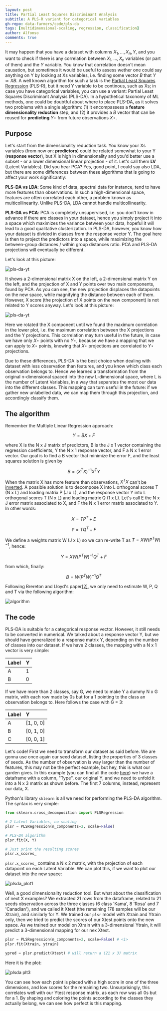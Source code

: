 ```yaml
---
layout: post
title: Partial Least Squares Discriminant Analysis
subtitle: A PLS-R variant for categorical variables
gh-repo: data-farmers/code/pls-da
tags: [multidimensional-scaling, regression, classification]
author: Alfonso
comments: true
---
```



It may happen that you have a dataset with columns $X_1, ..., X_n, Y$, and you want to check if there is any correlation between $X_1, ..., X_n$ variables (or part of them) and the $Y$ variable. You know that correlation doesn't mean causation, but sometimes it would be useful to assess wether one could say anything on Y by looking at Xs variables, i.e. finding some vector $B$ that $Y \simeq XB$. A well known algorithm for such a task is the [Partial Least Squares Regression](https://data-farmers.github.io/2019-06-12-partial-least-squares-regression) (PLS-R), but it need Y variable to be continous, such as Xs; in case you have categorical variables, you can use a variant: Partial Least Squares Discriminant Analysis (PLS-DA). In a hypothetical taxonomy of ML methods, one could be doubtful about where to place PLS-DA, as it solves two problems with a single algorithm: (1) it encompassess a **feature dimensionality reduction** step, and (2) it provides a $B$ vector that can be reused for **predicting** $Y\star$ from future observations $X\star$.

## Purpose

Let's start from the dimensionality reduction task. You know your Xs variables (from now on: **predictors**) could be related somewhat to your Y (**response vector**), but X is high in dimensionality and you'd better use a subset - or a lower dimensional linear projection - of it. Let's call them **LV** (Latent Variables). Did you hear PCA? Yes, good point, I could say also LDA, but there are some differences between these algorithms that is going to affect your work significantly:


**PLS-DA vs LDA**: Some kind of data, spectral data for instance, tend to have more features than observations. In such a high-dimensional space, features are often correlated each other, a problem known as multicollinearity. Unlike PLS-DA, LDA cannot handle multicollinearity.


**PLS-DA vs PCA**: PCA is completely unsupervised, i.e. you don't know in advance if there are classes in your dataset, hence you simply project it into a space which maximizes the variance between your data, hopeful it will lead to a good qualitative clusterization. In PLS-DA, however, you know how your dataset is divided in classes from the response vector Y. The goal here is then to project the predictors into a space, while maximizing the between-group distances / within group distances ratio. PCA and PLS-DA projections will eventually be different.

Let's look at this picture:

![pls-da-yt](../img/pls-da/pls-da-yt1.png)

It shows a 2-dimensional matrix X on the left, a 2-dimensional matrix Y on the left, and the projection of X and Y points over two main components, found by PCA. As you can see, the new projection displaces the datapoints on the new space, while magnifying the distance between each of them. However, X score (the projection of X points on the new component) is not related to Y scores anyway. Let's look at this picture:

![pls-da-yt](../img/pls-da/pls-da-yt2.png)

Here we rotated the X component until we found the maximum correlation in the lower plot, i.e. the maximum correlation between the X projections and the Y projections. This correlation may turn useful in the future, in case we have only $X\star$ points with no $Y\star$, because we have a mapping that we can apply to $X\star$ points, knowing that $X\star$ projections are correlated to $Y\star$ projections.

Due to these differences, PLS-DA is the best choice when dealing with dataset with less observation than features, and you know which class each observation belongs to.
Hence we learned a transformation from the original n-dimensional spaced into the new L-dimensional space, where L is the number of Latent Variables, in a way that separates the most our data into the different classes. This mapping can turn useful in the future: if we gather new unlabelled data, we can map them through this projection, and accordingly classify them.


## The algorithm

Remember the Multiple Linear Regression approach:

$$Y = BX + F$$

where X is the N x J matrix of predictors, B is the J x 1 vector containing the regression coefficients, Y the N x 1 response vector, and F a N x 1 error vector. Our goal is to find a B vector that minimize the error F, and the least squares solution is given by 

$$B = (X^{T}X)^{-1}X^{T}Y$$

When the matrix X has more feature than observations, $X^TX$ [can't be inverted](https://stats.stackexchange.com/questions/247720/why-is-within-class-scatter-matrix-in-lda-singular). A possible solution is to decompose X into L orthogonal scores T (N x L) and loading matrix P (J x L), and the response vector Y into L orthogonal scores T (N x L) and loading matrix Q (1 x L). Let's call E the N x J error matrix associated to X, and F the N x 1 error matrix associated to Y. In other words:

$$X = TP^T + E$$

$$Y = TQ^T + F$$

We define a weights matrix W (J x L) so we can re-write T as $T = XW(P^{T}W)^{-1}$, hence:

$$Y = XW(P^{T}W)^{-1}Q^{T} + F$$

from which, finally:

$$B = W(P^{T}W)^{-1}Q^{T}$$

Following Brereton and Lloyd's paper[[2]](https://onlinelibrary.wiley.com/doi/full/10.1002/cem.2609), we only need to estimate W, P, Q and T via the following algorithm:

![algorithm](../img/pls-da/algorith.png)


## The code

PLS-DA is suitable for a categorical response vector. However, it still needs to be converted in numerical. We talked about a response vector Y, but we should have generalized to a response matrix Y, depending on the number of classes into our dataset. If we have 2 classes, the mapping with a N x 1 vector is very simple:

| Label | Y |
| :------ |:--- |
| A | 1 |
| B | 0 |

If we have more than 2 classes, say G, we need to make Y a dummy N x G matrix, with each row made by 0s but for a 1 pointing to the class an observation belongs to. Here follows the case with G = 3:

| Label | Y |
| :------ |:--- |
| A | [1, 0, 0] |
| B | [0, 1, 0] |
| C | [0, 0, 1] |


Let's code! First we need to transform our dataset as said before. We are gonna use once again our seed dataset, listing the properties of 3 classes of seeds. As the number of observation is way larger than the number of features, this may not be the perfect example, but hey, this is what our garden gives. In this example (you can find all the code [here](https://www.github.com/data-farmers/code/pls-da/)) we have a dataframe with a column, "Type", our original Y, and we need to unfold it into a N x 3 matrix as shown before. The first 7 columns, instead, represent our data, X.

Python's library `sklearn` is all we need for performing the PLS-DA algorithm. The syntax is very simple:


```python
from sklearn.cross_decomposition import PLSRegression

# 2 Latent Variables, no scaling
plsr = PLSRegression(n_components=2, scale=False)

# PLS-DA algorithm
plsr.fit(X, Y)

# Just print the resulting scores
plsr.x_scores_
```

`plsr.x_scores_` contains a N x 2 matrix, with the projection of each datapoint on each Latent Variable. We can plot this, if we want to plot our dataset into the new space:

![plsda_plot1](../img/pls-da/plot1.png)

Well, a good dimensionality reduction tool. But what about the classification of next X examples? We extracted 21 rows from the dataframe, related to 21 seeds observation across the three classes (6 class 'Kama', 8 'Rosa' and 7 'Canadian'), and we called it Xtest (the remaining 178 samples will be our Xtrain), and similarly for Y. We trained our `plsr` model with Xtrain and Ytrain only, then we tried to predict the scores of our Xtest points onto the new space. As we trained our model on Xtrain with a 3-dimensional Ytrain, it will predict a 3-dimensional mapping for our nex Xtest.

```python
plsr = PLSRegression(n_components=2, scale=False) # <1>
plsr.fit(Xtrain, ytrain)

ypred = plsr.predict(Xtest) # will return a (21 x 3) matrix
```

Here it is the plot:

![plsda plt3](../img/pls-da/plt2.png)

You can see how each point is placed with a high score in one of the three dimensions, and low scores for the remaining two. Unsurprisingly, this correlates well with our Ytest response matrix, as each row was all 0s but for a 1. By shaping and coloring the points according to the classes they actually belong, we can see how perfect is this mapping.




